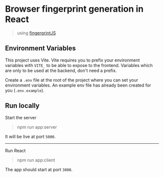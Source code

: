 # Browser fingerprint generation in React

> using [fingerprintJS](https://fingerprint.com/)

## Environment Variables

This project uses Vite. Vite requires you to prefix your environment variables with `VITE_` to be able to expose to the frontend. Variables which are only to be used at the backend, don't need a prefix.

Create a `.env` file at the root of the project where you can set your environment variables. An example env file has already been created for you (`.env.example`).

## Run locally

Start the server

> npm run app:server

It will be live at port `5000`.

---

Run React

> npm run app:client

The app should start at port `3000`.
